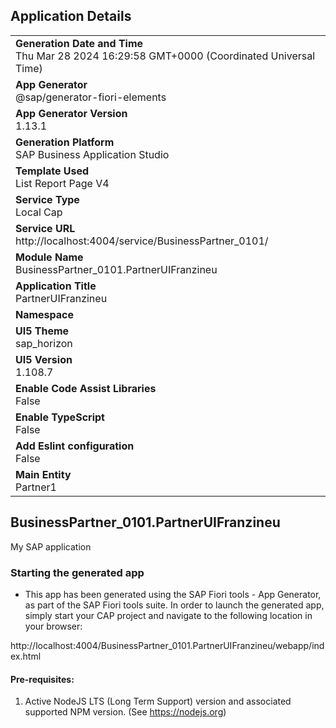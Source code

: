 ## Application Details
|               |
| ------------- |
|**Generation Date and Time**<br>Thu Mar 28 2024 16:29:58 GMT+0000 (Coordinated Universal Time)|
|**App Generator**<br>@sap/generator-fiori-elements|
|**App Generator Version**<br>1.13.1|
|**Generation Platform**<br>SAP Business Application Studio|
|**Template Used**<br>List Report Page V4|
|**Service Type**<br>Local Cap|
|**Service URL**<br>http://localhost:4004/service/BusinessPartner_0101/
|**Module Name**<br>BusinessPartner_0101.PartnerUIFranzineu|
|**Application Title**<br>PartnerUIFranzineu|
|**Namespace**<br>|
|**UI5 Theme**<br>sap_horizon|
|**UI5 Version**<br>1.108.7|
|**Enable Code Assist Libraries**<br>False|
|**Enable TypeScript**<br>False|
|**Add Eslint configuration**<br>False|
|**Main Entity**<br>Partner1|

## BusinessPartner_0101.PartnerUIFranzineu

My SAP application

### Starting the generated app

-   This app has been generated using the SAP Fiori tools - App Generator, as part of the SAP Fiori tools suite.  In order to launch the generated app, simply start your CAP project and navigate to the following location in your browser:

http://localhost:4004/BusinessPartner_0101.PartnerUIFranzineu/webapp/index.html

#### Pre-requisites:

1. Active NodeJS LTS (Long Term Support) version and associated supported NPM version.  (See https://nodejs.org)


